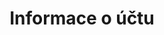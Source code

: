 ---
deprecated: true
title: Informace o účtu
slug: customer
excerpt: Spravujte své osobní informace a bezpečnostní nastavení
---